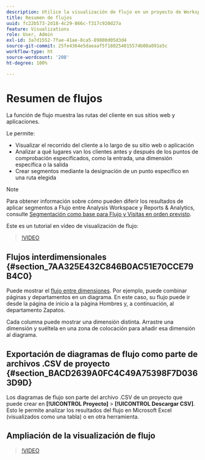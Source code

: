 ```yaml
---
description: Utilice la visualización de flujo en un proyecto de Workspace.
title: Resumen de flujos
uuid: fc22b573-2d18-4c29-866c-f317c920d27a
feature: Visualizations
role: User, Admin
exl-id: 3a7d1552-7fae-41ae-8ca5-89800d05d3d4
source-git-commit: 25fe4364e5daeaaf5f180254015574b00a091e5c
workflow-type: ht
source-wordcount: '208'
ht-degree: 100%

---
```


# Resumen de flujos

La función de flujo muestra las rutas del cliente en sus sitios web y aplicaciones.

Le permite:

* Visualizar el recorrido del cliente a lo largo de su sitio web o aplicación
* Analizar a qué lugares van los clientes antes y después de los puntos de comprobación especificados, como la entrada, una dimensión específica o la salida
* Crear segmentos mediante la designación de un punto específico en una ruta elegida

>[!NOTE]
>
>Para obtener información sobre cómo pueden diferir los resultados de aplicar segmentos a Flujo entre Analysis Workspace y Reports &amp; Analytics, consulte [Segmentación como base para Flujo y Visitas en orden previsto](/help/analyze/analysis-workspace/visualizations/fallout/fallout-flow.md).

Este es un tutorial en vídeo de visualización de flujo:

>[!VIDEO](https://video.tv.adobe.com/v/24045/?quality=12)

## Flujos interdimensionales {#section_7AA325E432C846B0AC51E70CCE79B4C0}

Puede mostrar el [flujo entre dimensiones](/help/analyze/analysis-workspace/visualizations/c-flow/multi-dimensional-flow.md). Por ejemplo, puede combinar páginas y departamentos en un diagrama. En este caso, su flujo puede ir desde la página de inicio a la página Hombres y, a continuación, al departamento Zapatos.

Cada columna puede mostrar una dimensión distinta. Arrastre una dimensión y suéltela en una zona de colocación para añadir esa dimensión al diagrama.

## Exportación de diagramas de flujo como parte de archivos .CSV de proyecto {#section_BACD2639A0FC4C49A75398F7D0363D9D}

Los diagramas de flujo son parte del archivo .CSV de un proyecto que puede crear en **[!UICONTROL Proyecto]** > **[!UICONTROL Descargar CSV]**. Esto le permite analizar los resultados del flujo en Microsoft Excel (visualizados como una tabla) o en otra herramienta.

## Ampliación de la visualización de flujo

>[!VIDEO](https://video.tv.adobe.com/v/24044/?quality=12)
